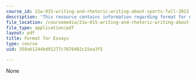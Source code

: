 ```yaml
---
course_id: 21w-015-writing-and-rhetoric-writing-about-sports-fall-2013
description: 'This resource contains information regarding format for essays. '
file_location: /coursemedia/21w-015-writing-and-rhetoric-writing-about-sports-fall-2013/358ab1244bd91277c7670402c15ea3f5_MIT21W_015F13_FormtforEssa.pdf
file_type: application/pdf
layout: pdf
title: Format for Essays
type: course
uid: 358ab1244bd91277c7670402c15ea3f5

---
```

None